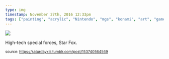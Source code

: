 ```yaml
---
type: img
timestamp: November 27th, 2016 12:33pm
tags: ["painting", "acrylic", "Nintendo", "mgs", "konami", "art", "game"]
---
```

<img src="https://saturdayxiii.github.io/media/153740564569.jpg"/>

High-tech special forces, Star Fox.
 
      
      
  
<small>source: https://saturdayxiii.tumblr.com/post/153740564569</small>